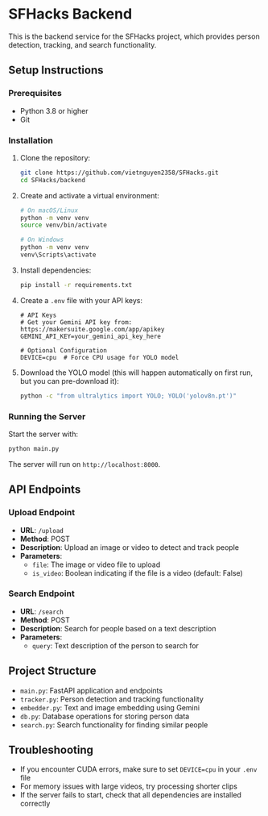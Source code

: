 # SFHacks Backend

This is the backend service for the SFHacks project, which provides person detection, tracking, and search functionality.

## Setup Instructions

### Prerequisites

- Python 3.8 or higher
- Git

### Installation

1. Clone the repository:
   ```bash
   git clone https://github.com/vietnguyen2358/SFHacks.git
   cd SFHacks/backend
   ```

2. Create and activate a virtual environment:
   ```bash
   # On macOS/Linux
   python -m venv venv
   source venv/bin/activate
   
   # On Windows
   python -m venv venv
   venv\Scripts\activate
   ```

3. Install dependencies:
   ```bash
   pip install -r requirements.txt
   ```

4. Create a `.env` file with your API keys:
   ```
   # API Keys
   # Get your Gemini API key from: https://makersuite.google.com/app/apikey
   GEMINI_API_KEY=your_gemini_api_key_here
   
   # Optional Configuration
   DEVICE=cpu  # Force CPU usage for YOLO model
   ```

5. Download the YOLO model (this will happen automatically on first run, but you can pre-download it):
   ```bash
   python -c "from ultralytics import YOLO; YOLO('yolov8n.pt')"
   ```

### Running the Server

Start the server with:
```bash
python main.py
```

The server will run on `http://localhost:8000`.

## API Endpoints

### Upload Endpoint
- **URL**: `/upload`
- **Method**: POST
- **Description**: Upload an image or video to detect and track people
- **Parameters**:
  - `file`: The image or video file to upload
  - `is_video`: Boolean indicating if the file is a video (default: False)

### Search Endpoint
- **URL**: `/search`
- **Method**: POST
- **Description**: Search for people based on a text description
- **Parameters**:
  - `query`: Text description of the person to search for

## Project Structure

- `main.py`: FastAPI application and endpoints
- `tracker.py`: Person detection and tracking functionality
- `embedder.py`: Text and image embedding using Gemini
- `db.py`: Database operations for storing person data
- `search.py`: Search functionality for finding similar people

## Troubleshooting

- If you encounter CUDA errors, make sure to set `DEVICE=cpu` in your `.env` file
- For memory issues with large videos, try processing shorter clips
- If the server fails to start, check that all dependencies are installed correctly 